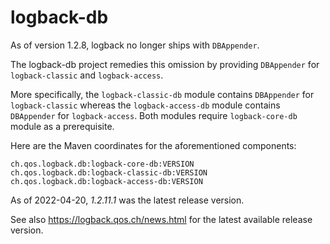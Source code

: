 # logback-db

As of version 1.2.8, logback no longer ships with `DBAppender`.

The logback-db project remedies this omission by providing `DBAppender` for `logback-classic` and `logback-access`.

More specifically, the `logback-classic-db` module contains `DBAppender` for `logback-classic` whereas the `logback-access-db` module contains `DBAppender` for `logback-access`. Both modules require `logback-core-db` module as a prerequisite.

Here are the Maven coordinates for the aforementioned  components:

  `ch.qos.logback.db:logback-core-db:VERSION`  
  `ch.qos.logback.db:logback-classic-db:VERSION`  
  `ch.qos.logback.db:logback-access-db:VERSION`
 
As of 2022-04-20, *1.2.11.1* was the latest release version.

See also https://logback.qos.ch/news.html for the latest available release version.
